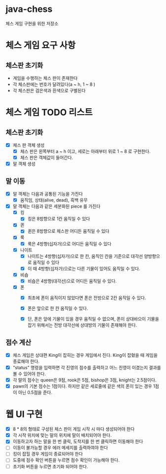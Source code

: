 # java-chess

체스 게임 구현을 위한 저장소

# 체스 게임 요구 사항

## 체스판 초기화

* 게임을 수행하는 체스 판이 존재한다
* 각 체스판에는 번호가 달려있다(a ~ h, 1 ~ 8 )
* 각 체스판은 검은색과 흰색으로 구별된다

# 체스 게임 TODO 리스트

## 체스판 초기화

- [x] 체스 판 객체 생성
    - [x] 체스 판은 왼쪽부터 a ~ h 이고, 세로는 아래부터 위로 1 ~ 8 로 구현한다.
    - [x] 체스 판은 객체값이 들어간다.
- [x] 말 객체 생성

## 말 이동

- [x] 말 객체는 다음과 공통된 기능을 가진다
    - [x] 움직임, 상태(alive, dead), 흑백 유무
- [x] 말 객체는 다음과 같은 세분화된 piece 를 가진다
    - [x] 킹
        - [x] 킹은 8방향으로 1칸 움직일 수 있다
    - [x] 퀸
        - [x] 퀸은 8방향으로 체스판 어디든 움직일 수 있다
    - [x] 룩
        - [x] 룩은 4방향(십자가)으로 어디든 움직일 수 있다
    - [x] 나이트
        - [x] 나이트는 4방향(십자가)으로 한 칸, 움직인 칸을 기준으로 대각선 양방향으로 움직일 수 있다
        - [x] 이 때 4방향(십자가)으로는 다른 기물이 있어도 움직일 수 있다.
    - [x] 비숍
        - [x] 비숍은 4방향(대각선)으로 어디든 움직일 수 있다.
    - [x] 폰
        - [x] 최초에 폰이 움직이지 않았다면 폰은 전방으로 2칸 움직일 수 있다.
        - [x] 폰은 앞으로 한 칸 움직일 수 있다.
        - [x] 단, 폰은 앞에 기물이 있을 경우 움직일 수 없으며, 폰이 상대바으이 기물을 잡기 위해서는 전방 대각선에 상대방의 기물이 존재해야 한다.


## 점수 계산
- [x] 체스 게임은 상대편 King이 잡히는 경우 게임에서 진다. King이 잡혔을 때 게임을 종료해야 한다.
- [x] "status" 명령을 입력하면 각 진영의 점수를 출력하고 어느 진영이 이겼는지 결과를 볼 수 있어야 한다.
- [x] 각 말의 점수는 queen은 9점, rook은 5점, bishop은 3점, knight는 2.5점이다.
- [x] pawn의 기본 점수는 1점이다. 하지만 같은 세로줄에 같은 색의 폰이 있는 경우 1점이 아닌 0.5점을 준다.

# 웹 UI 구현

- [x] 8 * 8의 형태로 구성된 체스 판이 게임 시작 시 마다 생성되어야 한다
- [x] 각 시작 위치에 맞는 말의 위치에 말이 배치되어야 한다.
- [x] 이동하고자 하는 말을 한 번 클릭, 도착지를 한 번 클릭하면 이동해야 한다
- [ ] 이동이 불가능할 경우 에러 메세지를 출력하여야 한다
- [ ] 킹이 잡힐 경우 게임이 종료되어야 한다
- [ ] 도중에 점수 확인 버튼을 누르면 점수 확인이 가능해야 한다.
- [ ] 초기화 버튼을 누르면 초기화 되어야 한다.